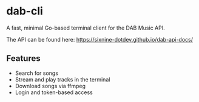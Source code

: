 # dab-cli   
A fast, minimal Go-based terminal client for the DAB Music API.

The API can be found here: https://sixnine-dotdev.github.io/dab-api-docs/

## Features
- Search for songs
- Stream and play tracks in the terminal
- Download songs via ffmpeg
- Login and token-based access

